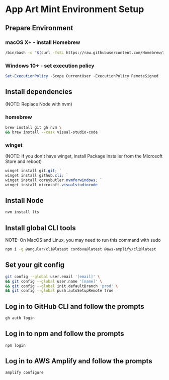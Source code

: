 # App Art Mint Environment Setup
## Prepare Environment
### macOS X+ - install Homebrew
```bash
/bin/bash -c "$(curl -fsSL https://raw.githubusercontent.com/Homebrew/install/HEAD/install.sh)"
```

### Windows 10+ - set execution policy
```powershell
Set-ExecutionPolicy -Scope CurrentUser -ExecutionPolicy RemoteSigned
```

## Install dependencies
(NOTE: Replace Node with nvm)
### homebrew
```bash
brew install git gh nvm \
&& brew install --cask visual-studio-code
```

### winget
(NOTE: If you don't have winget, install Package Installer from the Microsoft Store and reboot)
```powershell
winget install git.git; `
winget install github.cli; `
winget install coreybutler.nvmforwindows; `
winget install microsoft.visualstudiocode
```

## Install Node
```bash
nvm install lts
```

## Install global CLI tools
NOTE: On MacOS and Linux, you may need to run this command with sudo

```bash
npm i -g @angular/cli@latest cordova@latest @aws-amplify/cli@latest
```

## Set your git config
```bash
git config --global user.email '[email]' \
&& git config --global user.name '[name]' \
&& git config --global init.defaultBranch 'prod' \
&& git config --global push.autoSetupRemote true
```

## Log in to GitHub CLI and follow the prompts
```bash
gh auth login
```

## Log in to npm and follow the prompts
```bash
npm login
```

## Log in to AWS Amplify and follow the prompts
```bash
amplify configure
```
